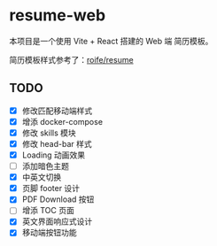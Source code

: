 # resume-web

本项目是一个使用 Vite + React 搭建的 Web 端 简历模板。

简历模板样式参考了：[roife/resume](https://github.com/roife/resume)

## TODO

- [x] 修改匹配移动端样式
- [x] 增添 docker-compose
- [x] 修改 skills 模块
- [x] 修改 head-bar 样式
- [x] Loading 动画效果
- [ ] 添加暗色主题
- [x] 中英文切换
- [x] 页脚 footer 设计
- [x] PDF Download 按钮
- [ ] 增添 TOC 页面
- [x] 英文界面响应式设计
- [x] 移动端按钮功能
